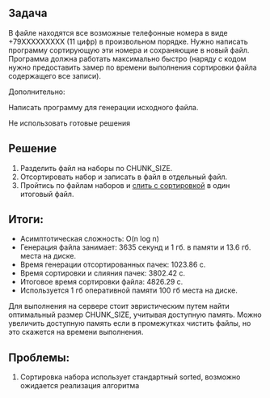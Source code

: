 
## Задача

В файле находятся все возможные телефонные номера в виде +79XXXXXXXXX (11 цифр) в произвольном порядке. 
Нужно написать программу сортирующую эти номера и сохраняющие в новый файл. 
Программа должна работать максимально быстро 
(наряду с кодом нужно предоставить замер по времени выполнения сортировки файла содержащего все записи).

Дополнительно: 

Написать программу для генерации исходного файла.

Не использовать готовые решения

## Решение

1. Разделить файл на наборы по CHUNK_SIZE.
2. Отсортировать набор и записать в файл в отдельный файл.
3. Пройтись по файлам наборов и [слить с сортировкой](https://ru.wikipedia.org/wiki/Сортировка_слиянием) в один итоговый файл.

## Итоги:

- Асимптотическая сложность: O(n log n)
- Генерация файла занимает: 3635 секунд и 1 гб. в памяти и 13.6 гб. места на диске.
- Время генерации отсортированных пачек: 1023.86 с.
- Время сортировки и слияния пачек: 3802.42 с.
- Итоговое время сортировки файла: 4826.29 с.
- Используется 1 гб оперативной памяти 100 гб места на диске. 

Для выполнения на сервере стоит эвристическим путем найти оптимальный размер CHUNK_SIZE, учитывая доступную память. 
Можно увеличить доступную память если в промежутках чистить файлы, но это скажется на времени выполнения.

## Проблемы:

1. Сортировка набора использует стандартный sorted, возможно ожидается реализация алгоритма
